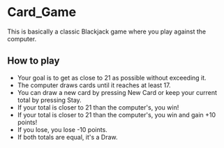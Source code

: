 # Card_Game
 
This is basically a classic Blackjack game where you play against the computer.

## How to play

- Your goal is to get as close to 21 as possible without exceeding it.
- The computer draws cards until it reaches at least 17.
- You can draw a new card by pressing New Card or keep your current total by pressing Stay.
- If your total is closer to 21 than the computer's, you win!
- If your total is closer to 21 than the computer's, you win and gain +10 points!
- If you lose, you lose -10 points.
- If both totals are equal, it's a Draw.